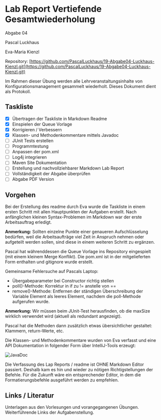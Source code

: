 # Lab Report Vertiefende Gesamtwiederholung

Abgabe 04

Pascal Luckhaus

Eva-Maria Kienzl

Repository: [https://github.com/PascalLuckhaus/19-Abgabe04-Luckhaus-Kienzl.git](https://github.com/PascalLuckhaus/19-Abgabe04-Luckhaus-Kienzl.git)

Im Rahmen dieser Übung werden alle Lehrveranstaltungsinhalte von Konfigurationsmanagement gesammelt wiederholt. Dieses Dokument dient als Protokoll.

## Taskliste

- [X] Übertragen der Taskliste in Markdown Readme
- [X] Einspielen der Queue Vorlage
- [X] Korrigieren / Verbessern
- [X] Klassen- und Methodenkommentare mittels Javadoc
- [ ] JUnit Tests erstellen
- [ ] Programmtestung
- [ ] Anpassen der pom.xml
- [ ] Log4j integrieren
- [ ] Maven Site Dokumentation
- [ ] Erstellung und nachvollziehbarer Markdown Lab Report
- [ ] Vollständigkeit der Abgabe überprüfen
- [ ] Abgabe PDF Version

## Vorgehen
Bei der Erstellung des readme durch Eva wurde die Taskliste in einem ersten Schritt mit allen Hauptpunkten der Aufgaben erstellt. Nach anfänglichen kleinen Syntax-Problemen im Markdown war der erste Arbeitsauftrag erledigt.

**Anmerkung:** Sollten einzelne Punkte einer genaueren Aufschlüsselung bedürfen, weil die Arbeitsaufträge viel Zeit in Anspruch nehmen oder aufgeteilt werden sollen, sind diese in einem weiteren Schritt zu ergänzen.

Pascal hat währenddessen die Queue Vorlage ins Repository eingespielt (mit einem kleinem Merge Konflikt). Die pom.xml ist in der mitgelieferten Form enthalten und gitignore wurde erstellt.

Gemeinsame Fehlersuche auf Pascals Laptop:
- Übergabeparameter bei Constructor richtig stellen
- poll()-Methode: Korrektur in if zu != anstelle von ==
- remove()-Methode: Entfernen der ständigen Überschreibung der Variable Element als leeres Element, nachdem die poll-Methode aufgerufen wurde.

**Anmerkung:** Wir müssen beim JUnit-Test herausfinden, ob die maxSize wirklich verwendet wird (aktuell als redundant angezeigt).

Pascal hat die Methoden dann zusätzlich etwas übersichtlicher gestaltet: Klammern, return-Werte, etc.

Die Klassen- und Methodenkommentare wurden von Eva verfasst und eine API Dokumentation in folgender Form über IntelliJ-Tools erzeugt:

![JavaDoc](media/javadoc.png)

Die Verfassung des Lap Reports / readme ist OHNE Markdown Editor passiert. Deshalb kam es hin und wieder zu nötigen Richtigstellungen der Befehle. Für die Zukunft wäre ein entsprechender Editor, in dem die Formatierungsbefehle ausgeführt werden zu empfehlen.

## Links / Literatur
Unterlagen aus den Vorlesungen und vorangegangenen Übungen. Weiterführende Links der Aufgabenstellung.
